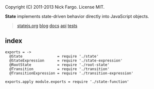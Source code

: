 Copyright (C) 2011-2013 Nick Fargo. License MIT.

**State** implements state-driven behavior directly into JavaScript objects.
> [statejs.org](/)
> [blog](/blog/)
> [docs](/docs/)
> [api](/api/)
> [tests](/tests/)
> <a class="icon-invertocat" href="http://github.com/nickfargo/state"></a>



## index

    exports = ->
      @State                = require './state'
      @StateExpression      = require './state-expression'
      @RootState            = require './root-state'
      @Transition           = require './transition'
      @TransitionExpression = require './transition-expression'

    exports.apply module.exports = require './state-function'

